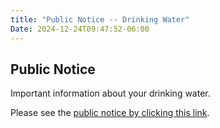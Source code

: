 ```yaml
---
title: "Public Notice -- Drinking Water"
Date: 2024-12-24T09:47:52-06:00
---
```

## Public Notice

Important information about your drinking water.

Please see the [public notice by clicking this link](public-notice-mailed-12-19-24.pdf).
